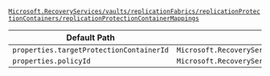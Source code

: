 [`Microsoft.RecoveryServices/vaults/replicationFabrics/replicationProtectionContainers/replicationProtectionContainerMappings`](https://docs.microsoft.com/en-us/azure/templates/microsoft.recoveryservices/vaults/replicationfabrics/replicationprotectioncontainers/replicationprotectioncontainermappings)

| Default Path | Alias |
|---|---|
| `properties.targetProtectionContainerId` | `Microsoft.RecoveryServices/vaults/replicationFabrics/replicationProtectionContainers/replicationProtectionContainerMappings/targetProtectionContainerId` |
| `properties.policyId` | `Microsoft.RecoveryServices/vaults/replicationFabrics/replicationProtectionContainers/replicationProtectionContainerMappings/policyId` |

